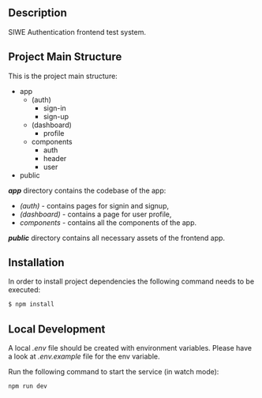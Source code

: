 ## Description

SIWE Authentication frontend test system.

## Project Main Structure
This is the project main structure:
* app
    * (auth)
        - sign-in
        - sign-up
    * (dashboard)
        - profile
    * components
        - auth
        - header
        - user
* public


**_app_** directory contains the codebase of the app:
* *(auth)* - contains pages for signin and signup,
* *(dashboard)* - contains a page for user profile,
* *components* - contains all the components of the app.

**_public_** directory contains all necessary assets of the frontend app.


## Installation
In order to install project dependencies the following command needs to be executed:

```bash
$ npm install
```

## Local Development

A local *.env* file should be created with environment variables. Please have a look at *.env.example* file for the env variable.

Run the following command to start the service (in watch mode):

```bash
npm run dev
```
